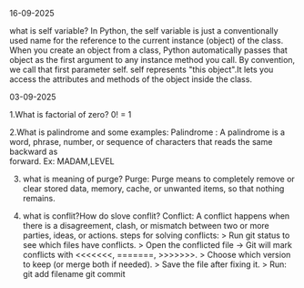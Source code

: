 16-09-2025

what is self variable?
     In Python, the self variable is just a conventionally used name for the reference to the current instance (object) of the        class. When you create an object from a class, Python automatically passes that object as the first argument to any              instance method you call. By convention, we call that first parameter self.
     self represents "this object".It lets you access the attributes and methods of the object inside the class.

03-09-2025

1.What is factorial of zero?
       0! = 1

2.What is palindrome and some examples:
           Palindrome : A palindrome is a word, phrase, number, or sequence of characters that reads the same backward as  
                          forward.
                             Ex:  MADAM,LEVEL
                             
3. what is meaning of purge?
       Purge: Purge means to completely remove or clear stored data, memory, cache, or unwanted items, so that 
              nothing remains.

4. what is conflit?How do slove conflit?
       Conflict: A conflict happens when there is a disagreement, clash, or mismatch between two or more parties, ideas, or
                  actions.
       steps for solving conflicts:
                > Run git status to see which files have conflicts.
                > Open the conflicted file → Git will mark conflicts with <<<<<<<, =======, >>>>>>>.
                > Choose which version to keep (or merge both if needed).
                > Save the file after fixing it.
                > Run:
                   git add filename
                   git commit

